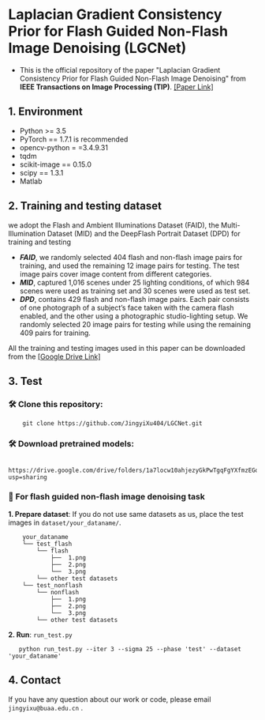 # Laplacian Gradient Consistency Prior for Flash Guided Non-Flash Image Denoising (LGCNet)
- This is the official repository of the paper "Laplacian Gradient Consistency Prior for Flash Guided Non-Flash Image Denoising" from **IEEE Transactions on Image Processing (TIP)**. [[Paper Link]](https://ieeexplore.ieee.org/document/10746360, "Paper Link")


## 1. Environment
- Python >= 3.5
- PyTorch == 1.7.1 is recommended
- opencv-python = =3.4.9.31
- tqdm
- scikit-image == 0.15.0
- scipy == 1.3.1 
- Matlab

## 2. Training and testing dataset
 we adopt the Flash and Ambient Illuminations Dataset (FAID), the Multi-Illumination Dataset (MID) and the DeepFlash Portrait Dataset (DPD) for training and testing
- ***FAID***, we randomly selected 404 flash and non-flash image pairs for training, and used the remaining 12 image pairs for testing. The test image pairs cover image content from different categories.
- ***MID***, captured 1,016  scenes under 25 lighting conditions, of which 984 scenes were used as training set and 30 scenes were used as test set.
- ***DPD***, contains 429 flash and non-flash image pairs. Each pair consists of one photograph
of a subject’s face taken with the camera flash enabled, and the other using a photographic studio-lighting setup. We randomly selected 20 image pairs for testing while using the remaining 409 pairs for training.

All the training and testing images used in this paper can be downloaded from the [[Google Drive Link]](https://drive.google.com/drive/folders/15z2tTMSgYhIQ_QuWjIFUsuquouEy5ZEl?usp=sharing)


## 3. Test
### 🛠️  Clone this repository:
```
    git clone https://github.com/JingyiXu404/LGCNet.git
```
### 🛠️  Download pretrained models:
```
    https://drive.google.com/drive/folders/1a7locw10ahjezyGkPwTgqFgYXfmzEGqt?usp=sharing
```
### 💓  For flash guided non-flash image denoising task
**1. Prepare dataset**: If you do not use same datasets as us, place the test images in `dataset/your_dataname/`.

```
    your_dataname
    └── test_flash
        └── flash
            ├──  1.png 
            ├──  2.png
            └──  3.png
        └── other test datasets
    └── test_nonflash
        └── nonflash
            ├──  1.png 
            ├──  2.png
            └──  3.png
        └── other test datasets
   ```

**2. Run**: `run_test.py`

```
   python run_test.py --iter 3 --sigma 25 --phase 'test' --dataset 'your_dataname'
```
## 4. Contact
If you have any question about our work or code, please email `jingyixu@buaa.edu.cn` .
